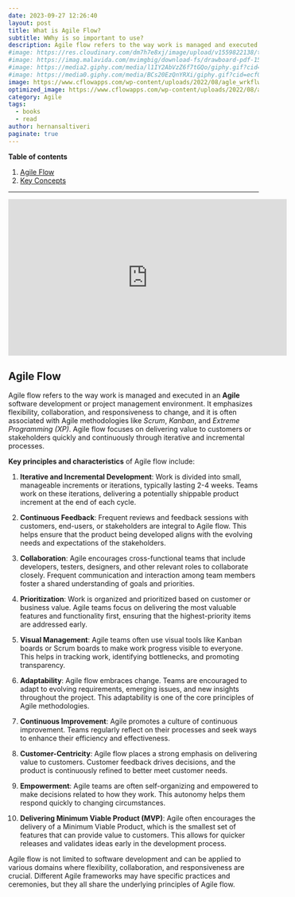 ```yaml
---
date: 2023-09-27 12:26:40
layout: post
title: What is Agile Flow?
subtitle: WWhy is so important to use?
description: Agile flow refers to the way work is managed and executed in an Agile software development or project management environment... 
#image: https://res.cloudinary.com/dm7h7e8xj/image/upload/v1559822138/theme9_v273a9.jpg
#image: https://imag.malavida.com/mvimgbig/download-fs/drawboard-pdf-15322-5.jpg
#image: https://media2.giphy.com/media/l1IY2AbVzZ6f7tGQo/giphy.gif?cid=ecf05e47c46f4c993306fa86540461d15f358257b387d43f&rid=giphy.gif
#image: https://media0.giphy.com/media/BCs20EzQnYRXi/giphy.gif?cid=ecf05e47f232b1b79d83818de57145545e1c0893e38473eb&rid=giphy.gif
image: https://www.cflowapps.com/wp-content/uploads/2022/08/agle_wrkflw.jpg
optimized_image: https://www.cflowapps.com/wp-content/uploads/2022/08/agle_wrkflw.jpg
category: Agile
tags:
  - books
  - read
author: hernansaltiveri
paginate: true
---
```


**Table of contents**
1. [Agile Flow](#agileflow)
1. [Key Concepts](#keyconcepts)

-----

<iframe width="560" height="315" src="https://www.youtube.com/embed/43vJ--w8BUQ?si=MwrexS8gS1j2oESz" title="YouTube video player" frameborder="0" allow="accelerometer; autoplay; clipboard-write; encrypted-media; gyroscope; picture-in-picture; web-share" allowfullscreen></iframe>

<a name="agileflow"></a>
## Agile Flow

Agile flow refers to the way work is managed and executed in an **Agile** software development or project management environment. It emphasizes flexibility, collaboration, and responsiveness to change, and it is often associated with Agile methodologies like *Scrum*, *Kanban*, and *Extreme Programming (XP)*. Agile flow focuses on delivering value to customers or stakeholders quickly and continuously through iterative and incremental processes.

<a name="keyconcepts"></a>
**Key principles and characteristics** of Agile flow include:

1. **Iterative and Incremental Development**: Work is divided into small, manageable increments or iterations, typically lasting 2-4 weeks. Teams work on these iterations, delivering a potentially shippable product increment at the end of each cycle.

2. **Continuous Feedback**: Frequent reviews and feedback sessions with customers, end-users, or stakeholders are integral to Agile flow. This helps ensure that the product being developed aligns with the evolving needs and expectations of the stakeholders.

3. **Collaboration**: Agile encourages cross-functional teams that include developers, testers, designers, and other relevant roles to collaborate closely. Frequent communication and interaction among team members foster a shared understanding of goals and priorities.

4. **Prioritization**: Work is organized and prioritized based on customer or business value. Agile teams focus on delivering the most valuable features and functionality first, ensuring that the highest-priority items are addressed early.

5. **Visual Management**: Agile teams often use visual tools like Kanban boards or Scrum boards to make work progress visible to everyone. This helps in tracking work, identifying bottlenecks, and promoting transparency.

6. **Adaptability**: Agile flow embraces change. Teams are encouraged to adapt to evolving requirements, emerging issues, and new insights throughout the project. This adaptability is one of the core principles of Agile methodologies.

7. **Continuous Improvement**: Agile promotes a culture of continuous improvement. Teams regularly reflect on their processes and seek ways to enhance their efficiency and effectiveness.

8. **Customer-Centricity**: Agile flow places a strong emphasis on delivering value to customers. Customer feedback drives decisions, and the product is continuously refined to better meet customer needs.

9. **Empowerment**: Agile teams are often self-organizing and empowered to make decisions related to how they work. This autonomy helps them respond quickly to changing circumstances.

10. **Delivering Minimum Viable Product (MVP)**: Agile often encourages the delivery of a Minimum Viable Product, which is the smallest set of features that can provide value to customers. This allows for quicker releases and validates ideas early in the development process.

Agile flow is not limited to software development and can be applied to various domains where flexibility, collaboration, and responsiveness are crucial. Different Agile frameworks may have specific practices and ceremonies, but they all share the underlying principles of Agile flow.